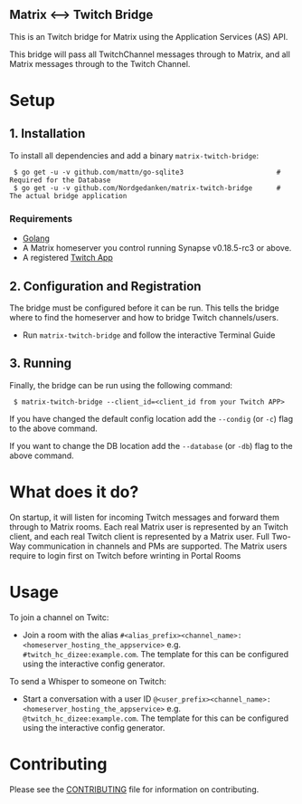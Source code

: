 Matrix <--> Twitch Bridge
-------------------------

This is an Twitch bridge for Matrix using the Application Services (AS) API.

This bridge will pass all TwitchChannel messages through to Matrix, and all Matrix messages through to the Twitch Channel.

# Setup

## 1. Installation

To install all dependencies and add a binary `matrix-twitch-bridge`:
```
 $ go get -u -v github.com/mattn/go-sqlite3                       # Required for the Database
 $ go get -u -v github.com/Nordgedanken/matrix-twitch-bridge      # The actual bridge application
```

### Requirements

 - [Golang](https://golang.org/)
 - A Matrix homeserver you control running Synapse v0.18.5-rc3 or above.
 - A registered [Twitch App](https://dev.twitch.tv/dashboard)


## 2. Configuration and Registration

The bridge must be configured before it can be run. This tells the bridge where to find the homeserver
and how to bridge Twitch channels/users.

 - Run `matrix-twitch-bridge` and follow the interactive Terminal Guide

## 3. Running

Finally, the bridge can be run using the following command:

```
 $ matrix-twitch-bridge --client_id=<client_id from your Twitch APP>
```

If you have changed the default config location add the `--condig` (or `-c`) flag to the above command.

If you want to change the DB location add the `--database` (or `-db`) flag to the above command.

# What does it do?

On startup, it will listen for incoming Twitch messages and forward them through to Matrix rooms.
Each real Matrix user is represented by an Twitch client, and each real Twitch client is represented by a Matrix user. Full
Two-Way communication in channels and PMs are supported.
The Matrix users require to login first on Twitch before wrinting in Portal Rooms

# Usage

To join a channel on Twitc:

 - Join a room with the alias ``#<alias_prefix><channel_name>:<homeserver_hosting_the_appservice>`` e.g. ``#twitch_hc_dizee:example.com``. The template for this can be configured using the interactive config generator.

To send a Whisper to someone on Twitch:

 - Start a conversation with a user ID ``@<user_prefix><channel_name>:<homeserver_hosting_the_appservice>`` e.g.
   ``@twitch_hc_dizee:example.com``. The template for this can be configured using the interactive config generator.

# Contributing

Please see the [CONTRIBUTING](CONTRIBUTING.md) file for information on contributing.